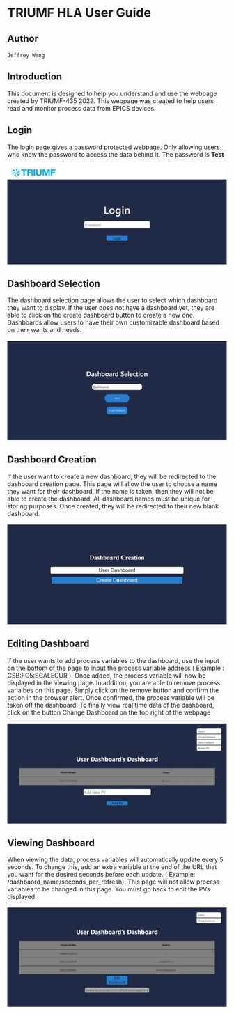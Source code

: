 # TRIUMF HLA User Guide
## Author
    Jeffrey Wang

## Introduction
This document is designed to help you understand and use the webpage created by TRIUMF-435 2022. This webpage was created to help users read and monitor process data from EPICS devices. 

## Login 
The login page gives a password protected webpage. Only allowing users who know the password to access the data behind it. The password is <b>Test</b>
<br>
<br>
<img src="/user-guide-images/home-page.jpg"/>

## Dashboard Selection
The dashboard selection page allows the user to select which dashboard they want to display. If the user does not have a dashboard yet, they are able to click on the create dashboard button to create a new one. Dashboards allow users to have their own customizable dashboard based on their wants and needs. 
<br>
<br>
<img src="/user-guide-images/dashboard-select.jpg"/>

## Dashboard Creation
If the user want to create a new dashboard, they will be redirected to the dashboard creation page. This page will allow the user to choose a name they want for their dashboard, if the name is taken, then they will not be able to create the dashboard. All dashboard names must be unique for storing purposes. Once created, they will be redirected to their new blank dashboard.
<br>
<br>
<img src="/user-guide-images/dash-create.jpg"/>

## Editing Dashboard
If the user wants to add process variables to the dashboard, use the input on the bottom of the page to input the process variable address ( Example : CSB:FC5:SCALECUR ). Once added, the process variable will now be displayed in the viewing page. In addition, you are able to remove process varialbes on this page. Simply click on the remove button and confirm the action in the browser alert. Once confirmed, the process variable will be taken off the dashboard. To finally view real time data of the dashboard, click on the button Change Dashboard on the top right of the webpage
<br><br>
<img src="/user-guide-images/add-pv.jpg"/>

## Viewing Dashboard
When viewing the data, process variables will automatically update every 5 seconds. To change this, add an extra variable at the end of the URL that you want for the desired seconds before each update. ( Example: /dashbaord_name/seconds_per_refresh). This page will not allow process variables to be changed in this page. You must go back to edit the PVs displayed. 
<br><br>
<img src="/user-guide-images/view-pv.jpg"/>
